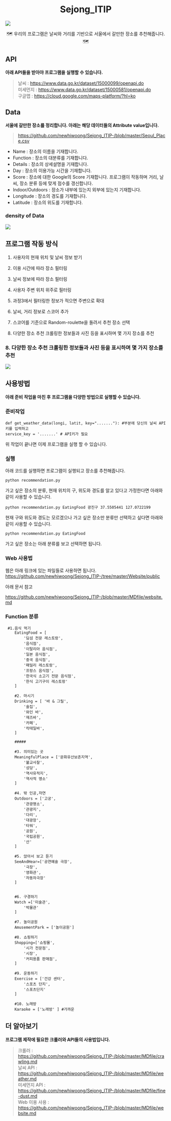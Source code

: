 <h1 align="center">Sejong_ITIP</h1>

![](Demo.gif)  

<p align="center">🗺️ 우리의 프로그램은 날씨와 거리를 기반으로 서울에서 갈만한 장소를 추천해줍니다. 🗺️</p>

## API
<b>아래 API들을 받아야 프로그램을 실행할 수 있습니다.</b>  
> 날씨 : https://www.data.go.kr/dataset/15000099/openapi.do  
> 미세먼지 : https://www.data.go.kr/dataset/15000581/openapi.do  
> 구글맵 : https://cloud.google.com/maps-platform/?hl=ko  

## Data
<b>서울에 갈만한 장소를 정리합니다. 아래는 해당 데이터들의 Attribute value입니다.</b>  
> https://github.com/newhiwoong/Sejong_ITIP-/blob/master/Seoul_Place.csv

- Name : 장소의 이름을 기재합니다.
- Function : 장소의 대분류를 기재합니다.
- Details : 장소의 상세설명을 기재합니다.
- Day : 장소의 이용가능 시간을 기재합니다.
- Score : 장소에 대한 Google의 Score 기재합니다. 프로그램이 작동하며 거리, 날씨, 장소 분류 등에 맞게 점수를 갱신합니다.
- Indoor/Outdoors : 장소가 내부에 있는지 외부에 있는지 기재합니다.
- Longitude : 장소의 경도를 기재합니다.
- Latitude : 장소의 위도를 기재합니다.

### density of Data  
![](image/map.PNG)


## 프로그램 작동 방식
1. 사용자의 현재 위치 및 날씨 정보 받기

2. 이용 시간에 따라 장소 필터링

3. 날씨 정보에 따라 장소 필터링

4. 사용자 주변 위치 위주로 필터링

5. 과정3에서 필터링한 정보가 적으면 주변으로 확대

6. 날씨, 거리 정보로 스코어 추가

7. 스코어를 기준으로 Random-roulette을 돌려서 추천 장소 선택

8. 다양한 장소 추천 크롤링한 정보들과 사진 등을 표시하며 몇 가지 장소를 추천

### 8. 다양한 장소 추천 크롤링한 정보들과 사진 등을 표시하며 몇 가지 장소를 추천
![](image/result.PNG)

## 사용방법
<b>아래 준비 작업을 마친 후 프로그램을 다양한 방법으로 실행할 수 있습니다.</b>  

### 준비작업
```
def get_weather_data(longi, latit, key="......."): #부분에 당신의 날씨 API키를 입력하고 
service_key = '.......' # API키가 필요 
```

위 작업이 끝나면 이제 프로그램을 실행 할 수 있습니다.

### 실행
아래 코드를 실행하면 프로그램이 실행되고 장소를 추천해줍니다.  
```
python recommendation.py
```

가고 싶은 장소의 분류, 현재 위치의 구, 위도와 경도를 알고 있다고 가정한다면 아래와 같이 사용할 수 있습니다.  
```
python recommendation.py EatingFood 광진구 37.5505441 127.0722199
```

현재 구와 위도와 경도는 모르겠으나 가고 싶은 장소만 분류만 선택하고 싶다면 아래와 같이 사용할 수 있습니다.  
```
python recommendation.py EatingFood
```

가고 싶은 장소는 아래 분류를 보고 선택하면 됩니다.

### Web 사용법

웹은 아래 링크에 있는 파일들로 사용하면 됩니다.  
https://github.com/newhiwoong/Sejong_ITIP-/tree/master/Website/public

아래 문서 참고

https://github.com/newhiwoong/Sejong_ITIP-/blob/master/MDfile/website.md

### Function 분류
```
 #1.음식 먹기
    EatingFood = [
        '딤섬 전문 레스토랑',
        '음식점',
        '이탈리아 음식점',
        '일본 음식점',
        '중국 음식점',
        '패밀리 레스토랑',
        '프랑스 음식점',
        '한국식 소고기 전문 음식점',
        '한식 고기구이 레스토랑'
    ]

    #2. 마시기 
    Drinking = [ '바 & 그릴',
        '술집',
        '와인 바',
        '재즈바',
        '카페',
        '칵테일바',
    ]

    #####

    #3. 의미있는 곳
    MeaningfulPlace = ['문화유산보존지역',
        '불교사찰',
        '성당',
        '역사유적지',
        '역사적 명소'
    ]

    #4. 밖 인공,자연
    Outdoors = ['고궁',
        '관광명소',
        '관광지',
        '다리',
        '대광장',
        '타워',
        '공원',
        '국립공원',
        '산'
    ]

    #5. 앉아서 보고 듣기
    SeeAndHear=['공연예술 극장',
        '극장',
        '영화관',
        '자동차극장'
    ]


    #6. 구경하기 
    Watch =['미술관',
        '박물관'
    ]

    #7. 놀이공원 
    AmusementPark = ['놀이공원']  

    #8. 쇼핑하기
    Shopping=['쇼핑몰',
        '시가 전문점',
        '시장',
        '커피용품 판매점',
    ]

    #9. 운동하기
    Exercise = ['건강 센터',
        '스포츠 단지',
        '스포츠단지'
    ]

    #10. 노래방  
    Karaoke = ['노래방' ] #가까운
```


## 더 알아보기
<b>프로그램 제작에 필요한 크롤러와 API들의 사용법입니다.</b>  
> 크롤러 : https://github.com/newhiwoong/Sejong_ITIP-/blob/master/MDfile/crawling.md  
> 날씨 API : https://github.com/newhiwoong/Sejong_ITIP-/blob/master/MDfile/weather.md  
> 미세먼지 API : https://github.com/newhiwoong/Sejong_ITIP-/blob/master/MDfile/fine-dust.md  
> Web 이용 사용 : https://github.com/newhiwoong/Sejong_ITIP-/blob/master/MDfile/website.md

